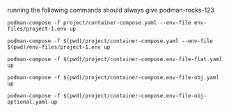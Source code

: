 running the following commands should always give podman-rocks-123

```
podman-compose -f project/container-compose.yaml --env-file env-files/project-1.env up
```

```
podman-compose -f $(pwd)/project/container-compose.yaml --env-file $(pwd)/env-files/project-1.env up
```

```
podman-compose -f $(pwd)/project/container-compose.env-file-flat.yaml up
```

```
podman-compose -f $(pwd)/project/container-compose.env-file-obj.yaml up
```

```
podman-compose -f $(pwd)/project/container-compose.env-file-obj-optional.yaml up
```
